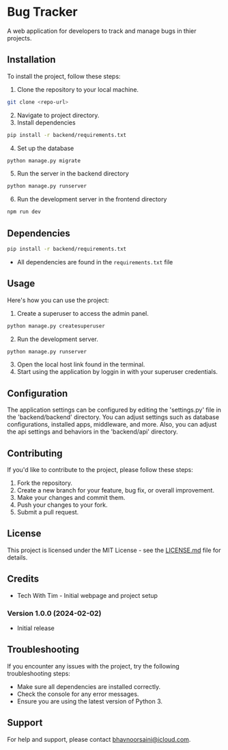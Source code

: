 # Bug Tracker

A web application for developers to track and manage bugs in thier projects.

## Installation

To install the project, follow these steps:

1. Clone the repository to your local machine.
```bash
git clone <repo-url>
```
2. Navigate to project directory.
3. Install dependencies
```bash
pip install -r backend/requirements.txt
```
4. Set up the database
```bash
python manage.py migrate
```
5. Run the server in the backend directory
```bash
python manage.py runserver
```
6. Run the development server in the frontend directory
```bash
npm run dev
```

## Dependencies
```bash
pip install -r backend/requirements.txt
```
- All dependencies are found in the `requirements.txt` file

## Usage

Here's how you can use the project:

1. Create a superuser to access the admin panel.
```bash
python manage.py createsuperuser
```
2. Run the development server. 
```bash
python manage.py runserver
```
3. Open the local host link found in the terminal. 
4. Start using the application by loggin in with your superuser credentials. 

## Configuration

The application settings can be configured by editing the 'settings.py' file in the 'backend/backend' directory. You can adjust settings such as database configurations, installed apps, middleware, and more. Also, you can adjust the api settings and behaviors in the 'backend/api' directory. 

## Contributing

If you'd like to contribute to the project, please follow these steps:

1. Fork the repository.
2. Create a new branch for your feature, bug fix, or overall improvement.
3. Make your changes and commit them.
4. Push your changes to your fork.
5. Submit a pull request.

## License

This project is licensed under the MIT License - see the [LICENSE.md](LICENSE.md) file for details.

## Credits

- Tech With Tim - Initial webpage and project setup

### Version 1.0.0 (2024-02-02)

- Initial release

## Troubleshooting

If you encounter any issues with the project, try the following troubleshooting steps:

- Make sure all dependencies are installed correctly.
- Check the console for any error messages.
- Ensure you are using the latest version of Python 3.

## Support

For help and support, please contact [bhavnoorsaini@icloud.com](mailto:bhavnoorsaini@icloud.com).
